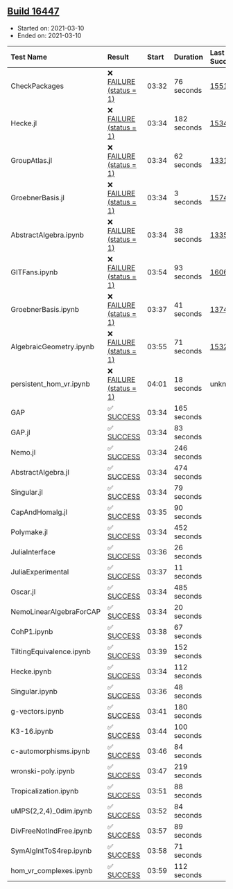 ## [Build 16447](https://oscarci.mathematik.uni-kl.de/job/oscar/16447/)

* Started on: 2021-03-10
* Ended on: 2021-03-10

| Test Name    | Result | Start | Duration | Last Success | First Failure |
|:-------------|:-------|:------|:---------|:-------------|:--------------|
| CheckPackages | ❌ [FAILURE (status = 1)](https://oscarci.mathematik.uni-kl.de/job/oscar/16447/artifact/logs/build-16447/CheckPackages.log) | 03:32 | 76 seconds | [15514](https://oscarci.mathematik.uni-kl.de/job/oscar/15514/) | [15515](https://oscarci.mathematik.uni-kl.de/job/oscar/15515/) |
| Hecke.jl | ❌ [FAILURE (status = 1)](https://oscarci.mathematik.uni-kl.de/job/oscar/16447/artifact/logs/build-16447/Hecke.jl.log) | 03:34 | 182 seconds | [15344](https://oscarci.mathematik.uni-kl.de/job/oscar/15344/) | [15348](https://oscarci.mathematik.uni-kl.de/job/oscar/15348/) |
| GroupAtlas.jl | ❌ [FAILURE (status = 1)](https://oscarci.mathematik.uni-kl.de/job/oscar/16447/artifact/logs/build-16447/GroupAtlas.jl.log) | 03:34 | 62 seconds | [13311](https://oscarci.mathematik.uni-kl.de/job/oscar/13311/) | [13312](https://oscarci.mathematik.uni-kl.de/job/oscar/13312/) |
| GroebnerBasis.jl | ❌ [FAILURE (status = 1)](https://oscarci.mathematik.uni-kl.de/job/oscar/16447/artifact/logs/build-16447/GroebnerBasis.jl.log) | 03:34 | 3 seconds | [15745](https://oscarci.mathematik.uni-kl.de/job/oscar/15745/) | [15746](https://oscarci.mathematik.uni-kl.de/job/oscar/15746/) |
| AbstractAlgebra.ipynb | ❌ [FAILURE (status = 1)](https://oscarci.mathematik.uni-kl.de/job/oscar/16447/artifact/logs/build-16447/AbstractAlgebra.ipynb.log) | 03:34 | 38 seconds | [13355](https://oscarci.mathematik.uni-kl.de/job/oscar/13355/) | [13356](https://oscarci.mathematik.uni-kl.de/job/oscar/13356/) |
| GITFans.ipynb | ❌ [FAILURE (status = 1)](https://oscarci.mathematik.uni-kl.de/job/oscar/16447/artifact/logs/build-16447/GITFans.ipynb.log) | 03:54 | 93 seconds | [16068](https://oscarci.mathematik.uni-kl.de/job/oscar/16068/) | [16069](https://oscarci.mathematik.uni-kl.de/job/oscar/16069/) |
| GroebnerBasis.ipynb | ❌ [FAILURE (status = 1)](https://oscarci.mathematik.uni-kl.de/job/oscar/16447/artifact/logs/build-16447/GroebnerBasis.ipynb.log) | 03:37 | 41 seconds | [13748](https://oscarci.mathematik.uni-kl.de/job/oscar/13748/) | [13749](https://oscarci.mathematik.uni-kl.de/job/oscar/13749/) |
| AlgebraicGeometry.ipynb | ❌ [FAILURE (status = 1)](https://oscarci.mathematik.uni-kl.de/job/oscar/16447/artifact/logs/build-16447/AlgebraicGeometry.ipynb.log) | 03:55 | 71 seconds | [15322](https://oscarci.mathematik.uni-kl.de/job/oscar/15322/) | [15323](https://oscarci.mathematik.uni-kl.de/job/oscar/15323/) |
| persistent_hom_vr.ipynb | ❌ [FAILURE (status = 1)](https://oscarci.mathematik.uni-kl.de/job/oscar/16447/artifact/logs/build-16447/persistent_hom_vr.ipynb.log) | 04:01 | 18 seconds | unknown | unknown |
| GAP | ✅ [SUCCESS](https://oscarci.mathematik.uni-kl.de/job/oscar/16447/artifact/logs/build-16447/GAP.log) | 03:34 | 165 seconds |  |  |
| GAP.jl | ✅ [SUCCESS](https://oscarci.mathematik.uni-kl.de/job/oscar/16447/artifact/logs/build-16447/GAP.jl.log) | 03:34 | 83 seconds |  |  |
| Nemo.jl | ✅ [SUCCESS](https://oscarci.mathematik.uni-kl.de/job/oscar/16447/artifact/logs/build-16447/Nemo.jl.log) | 03:34 | 246 seconds |  |  |
| AbstractAlgebra.jl | ✅ [SUCCESS](https://oscarci.mathematik.uni-kl.de/job/oscar/16447/artifact/logs/build-16447/AbstractAlgebra.jl.log) | 03:34 | 474 seconds |  |  |
| Singular.jl | ✅ [SUCCESS](https://oscarci.mathematik.uni-kl.de/job/oscar/16447/artifact/logs/build-16447/Singular.jl.log) | 03:34 | 79 seconds |  |  |
| CapAndHomalg.jl | ✅ [SUCCESS](https://oscarci.mathematik.uni-kl.de/job/oscar/16447/artifact/logs/build-16447/CapAndHomalg.jl.log) | 03:35 | 90 seconds |  |  |
| Polymake.jl | ✅ [SUCCESS](https://oscarci.mathematik.uni-kl.de/job/oscar/16447/artifact/logs/build-16447/Polymake.jl.log) | 03:34 | 452 seconds |  |  |
| JuliaInterface | ✅ [SUCCESS](https://oscarci.mathematik.uni-kl.de/job/oscar/16447/artifact/logs/build-16447/JuliaInterface.log) | 03:36 | 26 seconds |  |  |
| JuliaExperimental | ✅ [SUCCESS](https://oscarci.mathematik.uni-kl.de/job/oscar/16447/artifact/logs/build-16447/JuliaExperimental.log) | 03:37 | 11 seconds |  |  |
| Oscar.jl | ✅ [SUCCESS](https://oscarci.mathematik.uni-kl.de/job/oscar/16447/artifact/logs/build-16447/Oscar.jl.log) | 03:34 | 485 seconds |  |  |
| NemoLinearAlgebraForCAP | ✅ [SUCCESS](https://oscarci.mathematik.uni-kl.de/job/oscar/16447/artifact/logs/build-16447/NemoLinearAlgebraForCAP.log) | 03:34 | 20 seconds |  |  |
| CohP1.ipynb | ✅ [SUCCESS](https://oscarci.mathematik.uni-kl.de/job/oscar/16447/artifact/logs/build-16447/CohP1.ipynb.log) | 03:38 | 67 seconds |  |  |
| TiltingEquivalence.ipynb | ✅ [SUCCESS](https://oscarci.mathematik.uni-kl.de/job/oscar/16447/artifact/logs/build-16447/TiltingEquivalence.ipynb.log) | 03:39 | 152 seconds |  |  |
| Hecke.ipynb | ✅ [SUCCESS](https://oscarci.mathematik.uni-kl.de/job/oscar/16447/artifact/logs/build-16447/Hecke.ipynb.log) | 03:34 | 112 seconds |  |  |
| Singular.ipynb | ✅ [SUCCESS](https://oscarci.mathematik.uni-kl.de/job/oscar/16447/artifact/logs/build-16447/Singular.ipynb.log) | 03:36 | 48 seconds |  |  |
| g-vectors.ipynb | ✅ [SUCCESS](https://oscarci.mathematik.uni-kl.de/job/oscar/16447/artifact/logs/build-16447/g-vectors.ipynb.log) | 03:41 | 180 seconds |  |  |
| K3-16.ipynb | ✅ [SUCCESS](https://oscarci.mathematik.uni-kl.de/job/oscar/16447/artifact/logs/build-16447/K3-16.ipynb.log) | 03:44 | 100 seconds |  |  |
| c-automorphisms.ipynb | ✅ [SUCCESS](https://oscarci.mathematik.uni-kl.de/job/oscar/16447/artifact/logs/build-16447/c-automorphisms.ipynb.log) | 03:46 | 84 seconds |  |  |
| wronski-poly.ipynb | ✅ [SUCCESS](https://oscarci.mathematik.uni-kl.de/job/oscar/16447/artifact/logs/build-16447/wronski-poly.ipynb.log) | 03:47 | 219 seconds |  |  |
| Tropicalization.ipynb | ✅ [SUCCESS](https://oscarci.mathematik.uni-kl.de/job/oscar/16447/artifact/logs/build-16447/Tropicalization.ipynb.log) | 03:51 | 88 seconds |  |  |
| uMPS(2,2,4)_0dim.ipynb | ✅ [SUCCESS](https://oscarci.mathematik.uni-kl.de/job/oscar/16447/artifact/logs/build-16447/uMPS-2-2-4-_0dim.ipynb.log) | 03:52 | 84 seconds |  |  |
| DivFreeNotIndFree.ipynb | ✅ [SUCCESS](https://oscarci.mathematik.uni-kl.de/job/oscar/16447/artifact/logs/build-16447/DivFreeNotIndFree.ipynb.log) | 03:57 | 89 seconds |  |  |
| SymAlgIntToS4rep.ipynb | ✅ [SUCCESS](https://oscarci.mathematik.uni-kl.de/job/oscar/16447/artifact/logs/build-16447/SymAlgIntToS4rep.ipynb.log) | 03:58 | 71 seconds |  |  |
| hom_vr_complexes.ipynb | ✅ [SUCCESS](https://oscarci.mathematik.uni-kl.de/job/oscar/16447/artifact/logs/build-16447/hom_vr_complexes.ipynb.log) | 03:59 | 112 seconds |  |  |

